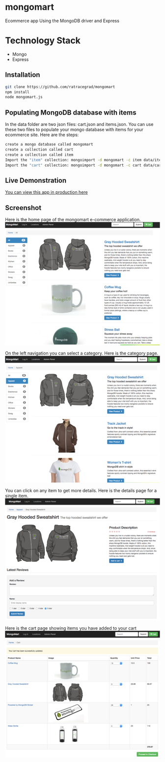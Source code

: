 # mongomart
Ecommerce app Using the MongoDB driver and Express

# Technology Stack
- Mongo
- Express

## Installation
```bash
git clone https://github.com/ratracegrad/mongomart
npm install
node mongomart.js
```

## Populating MongoDB database with items
In the data folder are two json files: cart.json and items.json. You can use these two files
to populate your mongo database with items for your ecommerce site. Here are the steps:

```bash
create a mongo database called mongomart
create a collection called cart
create a collection called item
Import the "item" collection: mongoimport -d mongomart -c item data/items.json
Import the "cart" collection: mongoimport -d mongomart -c cart data/cart.json
```

## Live Demonstration
[You can view this app in production here](https://jb-fanbox.herokuapp.com)

## Screenshot
Here is the home page of the mongomart e-commerce application.
![MongoMart Homepage](/screenshots/homepage.png?raw=true "MongoMart Homepage")

On the left navigation you can select a category. Here is the category page.
![MongoMart Category](/screenshots/category.png?raw=true "MongoMart Category")

You can click on any item to get more details. Here is the details page for a single item.
![MongoMart Single Item](/screenshots/singleItem.png?raw=true "MongoMart Single Item")

Here is the cart page showing items you have added to your cart
![MongoMart Cart](/screenshots/cart.png?raw=true "MongoMart Cart")
